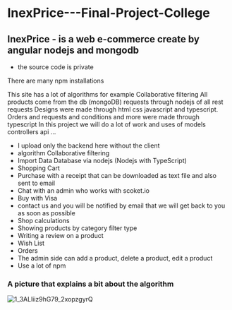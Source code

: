 # InexPrice---Final-Project-College
## InexPrice - is a web e-commerce create by angular nodejs and mongodb

- the source code is private

There are many npm installations

This site has a lot of algorithms for example Collaborative filtering All products come from the db (mongoDB) requests through nodejs of all rest requests Designs were made through html css javascript and typescript.
Orders and requests and conditions and more were made through typescript In this project we will do a lot of work and uses of models controllers api ...

- I upload only the backend here without the client
- algorithm Collaborative filtering
- Import Data Database via nodejs (Nodejs with TypeScript)
- Shopping Cart
- Purchase with a receipt that can be downloaded as text file and also sent to email
- Chat with an admin who works with scoket.io
- Buy with Visa
- contact us and you will be notified by email that we will get back to you as soon as possible
- Shop calculations
- Showing products by category filter type
- Writing a review on a product
- Wish List
- Orders
- The admin side can add a product, delete a product, edit a product
- Use a lot of npm

### A picture that explains a bit about the algorithm

![1_3ALliiz9hG79_2xopzgyrQ](https://user-images.githubusercontent.com/88317294/195995490-0b9cbd60-d6ab-49cf-92c1-0d3abe73d9af.png)
 
